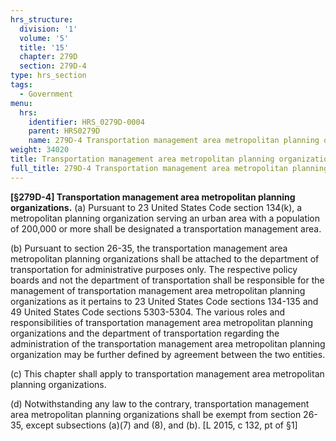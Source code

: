 ```yaml
---
hrs_structure:
  division: '1'
  volume: '5'
  title: '15'
  chapter: 279D
  section: 279D-4
type: hrs_section
tags:
  - Government
menu:
  hrs:
    identifier: HRS_0279D-0004
    parent: HRS0279D
    name: 279D-4 Transportation management area metropolitan planning organizations
weight: 34020
title: Transportation management area metropolitan planning organizations
full_title: 279D-4 Transportation management area metropolitan planning organizations
---
```

**[§279D-4] Transportation management area metropolitan planning organizations.** (a) Pursuant to 23 United States Code section 134(k), a metropolitan planning organization serving an urban area with a population of 200,000 or more shall be designated a transportation management area.

(b) Pursuant to section 26-35, the transportation management area metropolitan planning organizations shall be attached to the department of transportation for administrative purposes only. The respective policy boards and not the department of transportation shall be responsible for the management of transportation management area metropolitan planning organizations as it pertains to 23 United States Code sections 134-135 and 49 United States Code sections 5303-5304\. The various roles and responsibilities of transportation management area metropolitan planning organizations and the department of transportation regarding the administration of the transportation management area metropolitan planning organization may be further defined by agreement between the two entities.

(c) This chapter shall apply to transportation management area metropolitan planning organizations.

(d) Notwithstanding any law to the contrary, transportation management area metropolitan planning organizations shall be exempt from section 26-35, except subsections (a)(7) and (8), and (b). [L 2015, c 132, pt of §1]